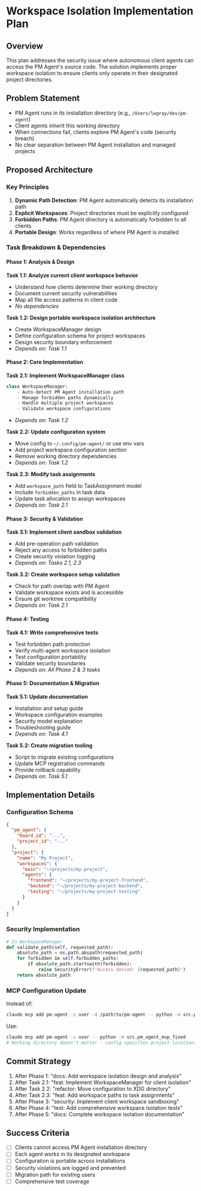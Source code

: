 # Workspace Isolation Implementation Plan

## Overview
This plan addresses the security issue where autonomous client agents can access the PM Agent's source code. The solution implements proper workspace isolation to ensure clients only operate in their designated project directories.

## Problem Statement
- PM Agent runs in its installation directory (e.g., `/Users/lwgray/dev/pm-agent`)
- Client agents inherit this working directory
- When connections fail, clients explore PM Agent's code (security breach)
- No clear separation between PM Agent installation and managed projects

## Proposed Architecture

### Key Principles
1. **Dynamic Path Detection**: PM Agent automatically detects its installation path
2. **Explicit Workspaces**: Project directories must be explicitly configured
3. **Forbidden Paths**: PM Agent directory is automatically forbidden to all clients
4. **Portable Design**: Works regardless of where PM Agent is installed

### Task Breakdown & Dependencies

#### Phase 1: Analysis & Design

**Task 1.1: Analyze current client workspace behavior**
- Understand how clients determine their working directory
- Document current security vulnerabilities
- Map all file access patterns in client code
- *No dependencies*

**Task 1.2: Design portable workspace isolation architecture**
- Create WorkspaceManager design
- Define configuration schema for project workspaces
- Design security boundary enforcement
- *Depends on: Task 1.1*

#### Phase 2: Core Implementation

**Task 2.1: Implement WorkspaceManager class**
```python
class WorkspaceManager:
    - Auto-detect PM Agent installation path
    - Manage forbidden paths dynamically
    - Handle multiple project workspaces
    - Validate workspace configurations
```
- *Depends on: Task 1.2*

**Task 2.2: Update configuration system**
- Move config to `~/.config/pm-agent/` or use env vars
- Add project workspace configuration section
- Remove working directory dependencies
- *Depends on: Task 1.2*

**Task 2.3: Modify task assignments**
- Add `workspace_path` field to TaskAssignment model
- Include `forbidden_paths` in task data
- Update task allocation to assign workspaces
- *Depends on: Task 2.1*

#### Phase 3: Security & Validation

**Task 3.1: Implement client sandbox validation**
- Add pre-operation path validation
- Reject any access to forbidden paths
- Create security violation logging
- *Depends on: Tasks 2.1, 2.3*

**Task 3.2: Create workspace setup validation**
- Check for path overlap with PM Agent
- Validate workspace exists and is accessible
- Ensure git worktree compatibility
- *Depends on: Task 2.1*

#### Phase 4: Testing

**Task 4.1: Write comprehensive tests**
- Test forbidden path protection
- Verify multi-agent workspace isolation
- Test configuration portability
- Validate security boundaries
- *Depends on: All Phase 2 & 3 tasks*

#### Phase 5: Documentation & Migration

**Task 5.1: Update documentation**
- Installation and setup guide
- Workspace configuration examples
- Security model explanation
- Troubleshooting guide
- *Depends on: Task 4.1*

**Task 5.2: Create migration tooling**
- Script to migrate existing configurations
- Update MCP registration commands
- Provide rollback capability
- *Depends on: Task 5.1*

## Implementation Details

### Configuration Schema
```json
{
  "pm_agent": {
    "board_id": "...",
    "project_id": "..."
  },
  "project": {
    "name": "My Project",
    "workspaces": {
      "main": "~/projects/my-project",
      "agents": {
        "frontend": "~/projects/my-project-frontend",
        "backend": "~/projects/my-project-backend",
        "testing": "~/projects/my-project-testing"
      }
    }
  }
}
```

### Security Implementation
```python
# In WorkspaceManager
def validate_path(self, requested_path):
    absolute_path = os.path.abspath(requested_path)
    for forbidden in self.forbidden_paths:
        if absolute_path.startswith(forbidden):
            raise SecurityError(f"Access denied: {requested_path}")
    return absolute_path
```

### MCP Configuration Update
Instead of:
```bash
claude mcp add pm-agent -s user -d /path/to/pm-agent -- python -m src.pm_agent_mvp_fixed
```

Use:
```bash
claude mcp add pm-agent -s user -- python -m src.pm_agent_mvp_fixed
# Working directory doesn't matter - config specifies project locations
```

## Commit Strategy
1. After Phase 1: "docs: Add workspace isolation design and analysis"
2. After Task 2.1: "feat: Implement WorkspaceManager for client isolation"
3. After Task 2.2: "refactor: Move configuration to XDG directory"
4. After Task 2.3: "feat: Add workspace paths to task assignments"
5. After Phase 3: "security: Implement client workspace sandboxing"
6. After Phase 4: "test: Add comprehensive workspace isolation tests"
7. After Phase 5: "docs: Complete workspace isolation documentation"

## Success Criteria
- [ ] Clients cannot access PM Agent installation directory
- [ ] Each agent works in its designated workspace
- [ ] Configuration is portable across installations
- [ ] Security violations are logged and prevented
- [ ] Migration path for existing users
- [ ] Comprehensive test coverage